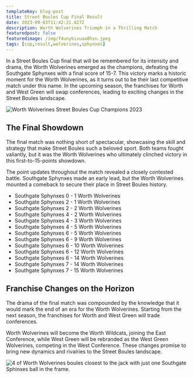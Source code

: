 ```yaml
---
templateKey: blog-post
title: Street Boules Cup Final Result
date: 2023-09-03T11:42:21.827Z
description: Worth Wolverines Triumph in a Thrilling Match
featuredpost: false
featuredimage: /img/f4unybixuaa0hsn.jpeg
tags: [cup,result,wolverines,sphynxes]
---
```


In a Street Boules Cup final that will be remembered for its intensity and drama, the Worth Wolverines emerged as the champions, defeating the Southgate Sphynxes with a final score of 15-7. This victory marks a historic moment for the Worth Wolverines, as it turns out to be their last competitive match under this name. In the upcoming season, the franchises for Worth and West Green will swap conferences, leading to exciting changes in the Street Boules landscape.

![Worth Wolverines Street Boules Cup Champions 2023](/img/f4xqqeywqai5khg.jpeg "Worth Wolverines are the Street Boules Cup 2023 Champions")

## The Final Showdown

The final match was nothing short of spectacular, showcasing the skill and strategy that make Street Boules such a beloved sport. Both teams fought valiantly, but it was the Worth Wolverines who ultimately clinched victory in this first-to-15-points showdown.

The point updates throughout the match revealed a closely contested battle. Southgate Sphynxes made an early lead, but the Worth Wolverines mounted a comeback to secure their place in Street Boules history.

* Southgate Sphynxes 0 - 1 Worth Wolverines
* Southgate Sphynxes 2 - 1 Worth Wolverines
* Southgate Sphynxes 2 - 2 Worth Wolverines
* Southgate Sphynxes 4 - 2 Worth Wolverines
* Southgate Sphynxes 4 - 3 Worth Wolverines
* Southgate Sphynxes 4 - 5 Worth Wolverines
* Southgate Sphynxes 6 - 5 Worth Wolverines
* Southgate Sphynxes 6 - 9 Worth Wolverines
* Southgate Sphynxes 6 - 10 Worth Wolverines
* Southgate Sphynxes 6 - 12 Worth Wolverines
* Southgate Sphynxes 6 - 14 Worth Wolverines
* Southgate Sphynxes 7 - 14 Worth Wolverines
* Southgate Sphynxes 7 - 15 Worth Wolverines

## Franchise Changes on the Horizon

The drama of the final match was compounded by the knowledge that it would mark the end of an era for the Worth Wolverines. Starting from the next season, the franchises for Worth and West Green will trade conferences.

Worth Wolverines will become the Worth Wildcats, joining the East Conference, while West Green will be rebranded as the West Green Wolverines, competing in the West Conference. These changes promise to bring new dynamics and rivalries to the Street Boules landscape.

![4 of Worth Wolverines boules closest to the jack with just one Southgate Sphinxes ball in the frame.](/img/f4unybixuaa0hsn.jpeg "The crucial game of the match where Worth Wolverines took a maximum 4 points.")